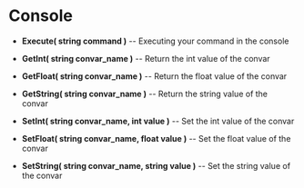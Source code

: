 # Console
* **Execute( string command )** -- Executing your command in the console

* **GetInt( string convar_name )** -- Return the int value of the convar

* **GetFloat( string convar_name )** -- Return the float value of the convar

* **GetString( string convar_name )** -- Return the string value of the convar

* **SetInt( string convar_name, int value )** -- Set the int value of the convar

* **SetFloat( string convar_name, float value )** -- Set the float value of the convar

* **SetString( string convar_name, string value )** -- Set the string value of the convar
